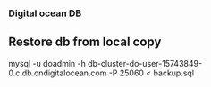 ### Digital ocean DB

## Restore db from local copy

mysql -u doadmin -h db-cluster-do-user-15743849-0.c.db.ondigitalocean.com -P 25060 < backup.sql
